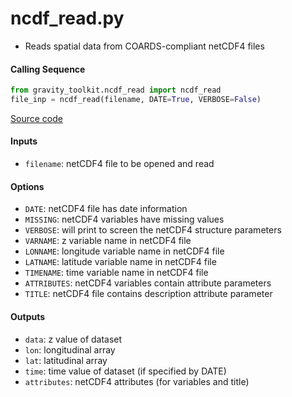 ncdf_read.py
============

 - Reads spatial data from COARDS-compliant netCDF4 files

#### Calling Sequence
```python
from gravity_toolkit.ncdf_read import ncdf_read
file_inp = ncdf_read(filename, DATE=True, VERBOSE=False)
```
[Source code](https://github.com/tsutterley/read-GRACE-harmonics/blob/master/gravity_toolkit/ncdf_read.py)

#### Inputs
 - `filename`: netCDF4 file to be opened and read

#### Options
 - `DATE`: netCDF4 file has date information
 - `MISSING`: netCDF4 variables have missing values
 - `VERBOSE`: will print to screen the netCDF4 structure parameters
 - `VARNAME`: z variable name in netCDF4 file
 - `LONNAME`: longitude variable name in netCDF4 file
 - `LATNAME`: latitude variable name in netCDF4 file
 - `TIMENAME`: time variable name in netCDF4 file
 - `ATTRIBUTES`: netCDF4 variables contain attribute parameters
 - `TITLE`: netCDF4 file contains description attribute parameter

#### Outputs
 - `data`: z value of dataset
 - `lon`: longitudinal array
 - `lat`: latitudinal array
 - `time`: time value of dataset (if specified by DATE)
 - `attributes`: netCDF4 attributes (for variables and title)
